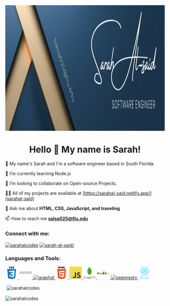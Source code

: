<img src ="https://github.com/SarahAlCodes/SarahAlCodes/blob/dbe59acc04d5a169016e1a6ce1c264f8e2bd8d73/SWE%20banner.png" height= 396px width = 1584px> 

<h1 align="center">Hello 👋 My name is Sarah!</h1>

  🔭 My name's Sarah and I'm a software engineer based in South Florida.

  🌱 I’m currently learning Node.js

  👯 I’m looking to collaborate on Open-source Projects.

  👨‍💻 All of my projects are available at [https://sarahal-said.netlify.app/](sarahal-said)

  💬 Ask me about **HTML, CSS, JavaScript, and traveling**

  📫 How to reach me **salsa025@fiu.edu**

<h3 align="left">Connect with me:</h3>
<p align="left">
<a href="https://twitter.com/sarahalcodes" target="blank"><img align="center" src="https://raw.githubusercontent.com/rahuldkjain/github-profile-readme-generator/master/src/images/icons/Social/twitter.svg" alt="sarahalcodes" height="30" width="40" /></a>
<a href="https://linkedin.com/in/sarah-al-said/" target="blank"><img align="center" src="https://raw.githubusercontent.com/rahuldkjain/github-profile-readme-generator/master/src/images/icons/Social/linked-in-alt.svg" alt="sarah-al-said/" height="30" width="40" /></a>
</p>

<h3 align="left">Languages and Tools:</h3>
<p align="left"> <a href="https://www.w3schools.com/css/" target="_blank" rel="noreferrer"> <img src="https://raw.githubusercontent.com/devicons/devicon/master/icons/css3/css3-original-wordmark.svg" alt="css3" width="40" height="40"/> </a> <a href="https://expressjs.com" target="_blank" rel="noreferrer"> <img src="https://raw.githubusercontent.com/devicons/devicon/master/icons/express/express-original-wordmark.svg" alt="express" width="40" height="40"/> </a> <a href="https://graphql.org" target="_blank" rel="noreferrer"> <img src="https://www.vectorlogo.zone/logos/graphql/graphql-icon.svg" alt="graphql" width="40" height="40"/> </a> <a href="https://www.w3.org/html/" target="_blank" rel="noreferrer"> <img src="https://raw.githubusercontent.com/devicons/devicon/master/icons/html5/html5-original-wordmark.svg" alt="html5" width="40" height="40"/> </a> <a href="https://developer.mozilla.org/en-US/docs/Web/JavaScript" target="_blank" rel="noreferrer"> <img src="https://raw.githubusercontent.com/devicons/devicon/master/icons/javascript/javascript-original.svg" alt="javascript" width="40" height="40"/> </a> <a href="https://www.mongodb.com/" target="_blank" rel="noreferrer"> <img src="https://raw.githubusercontent.com/devicons/devicon/master/icons/mongodb/mongodb-original-wordmark.svg" alt="mongodb" width="40" height="40"/> </a> <a href="https://nodejs.org" target="_blank" rel="noreferrer"> <img src="https://raw.githubusercontent.com/devicons/devicon/master/icons/nodejs/nodejs-original-wordmark.svg" alt="nodejs" width="40" height="40"/> </a> <a href="https://openresty.org/" target="_blank" rel="noreferrer"> <img src="https://openresty.org/images/logo.png" alt="openresty" width="40" height="40"/> </a> <a href="https://reactjs.org/" target="_blank" rel="noreferrer"> <img src="https://raw.githubusercontent.com/devicons/devicon/master/icons/react/react-original-wordmark.svg" alt="react" width="40" height="40"/> </a> </p>

<p>&nbsp;<img align="center" src="https://github-readme-stats.vercel.app/api?username=sarahalcodes&show_icons=true&locale=en" alt="sarahalcodes" /></p>

<p><img align="center" src="https://github-readme-streak-stats.herokuapp.com/?user=sarahalcodes&" alt="sarahalcodes" /></p>
